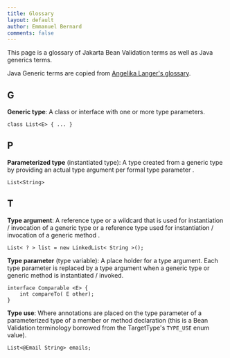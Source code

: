 ```yaml
---
title: Glossary
layout: default
author: Emmanuel Bernard
comments: false
---
```


This page is a glossary of Jakarta Bean Validation terms as well as Java generics terms.

Java Generic terms are copied from [Angelika Langer's glossary](http://www.angelikalanger.com/GenericsFAQ/FAQSections/Glossary.html).

## G

**Generic type**: A class or interface with one or more type parameters.

    class List<E> { ... } 

## P

**Parameterized type** (instantiated type): A type created from a generic type by providing an actual type argument per formal type parameter .

    List<String>

## T

**Type argument**: A reference type or a wildcard that is used for instantiation / invocation of a generic type or a reference type used for instantiation / invocation of a generic method .

    List< ? > list = new LinkedList< String >();

**Type parameter** (type variable): A place holder for a type argument. Each type parameter is replaced by a type argument when a generic type or generic method is instantiated / invoked.

    interface Comparable <E> { 
        int compareTo( E other); 
    }

**Type use**: Where annotations are placed on the type parameter of a parameterized type of a member or method declaration
(this is a Bean Validation terminology borrowed from the TargetType's `TYPE_USE` enum value).

    List<@Email String> emails;
